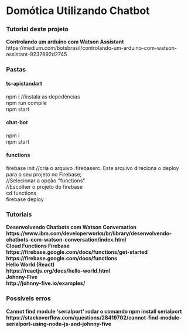 <h1>Domótica Utilizando Chatbot</h1>

<h3>Tutorial deste projeto</h3>
<b>Controlando um arduino com Watson Assistant</b>
https://medium.com/botsbrasil/controlando-um-arduino-com-watson-assistant-9237892d2745

<h3>Pastas</h3>
<h4>ts-apistandart</h4>
npm i //instala as depedências<br/>
npm run compile<br/>
npm start<br/>
<h4>chat-bot</h4>
npm i<br/>
npm start<br/>
<h4>functions</h4>
firebase init //cria o arquivo .firebaserc. Este arquivo direciona o deploy para o seu projeto no Firebase;<br/>
//Selecionar a opção "functions"<br/>
//Escolher o projeto do firebase<br/>
cd functions<br/>
firebase deploy<br/>
<h3>Tutoriais</h3>
<b>Desenvolvendo Chatbots com Watson Conversation<b/><br/>
https://www.ibm.com/developerworks/br/library/desenvolvendo-chatbots-com-watson-conversation/index.html<br/>
<b>Cloud Functions Firebase</b></br>
https://firebase.google.com/docs/functions/get-started</br>
https://firebase.google.com/docs/functions
<br/><b>Hello World (React)</b></br>
https://reactjs.org/docs/hello-world.html
<br/><b>Johnny-Five</b><br/>
http://johnny-five.io/examples/

<h3>Possíveis erros</h3>
Cannot find module 'serialport'
rodar o comando npm install serialport
https://stackoverflow.com/questions/28419702/cannot-find-module-serialport-using-node-js-and-johnny-five

